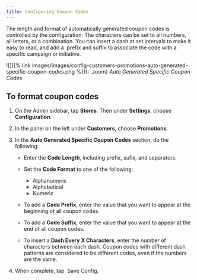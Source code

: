 ```yaml
---
title: Configuring Coupon Codes
---
```


The length and format of automatically generated coupon codes is controlled by the configuration. The characters can be set to all numbers, all letters, or a combination. You can insert a dash at set intervals to make it easy to read, and add a .prefix and suffix to associate the code with a specific campaign or initiative.

![]({% link images/images/config-customers-promotions-auto-generated-specific-coupon-codes.png %}){: .zoom}
*Auto Generated Specific Coupon Codes*

## To format coupon codes

1. On the Admin sidebar, tap **Stores**. Then under **Settings**, choose **Configuration**.

1. In the panel on the left under **Customers**, choose **Promotions**.

1. In the **Auto Generated Specific Coupon Codes** section, do the following:

    * Enter the **Code Length**, including prefix, sufix, and separators.

    * Set the **Code Format** to one of the following:

      * Alphanumeric
      * Alphabetical
      * Numeric

    * To add a **Code Prefix**, enter the value that you want to appear at the beginning of all coupon codes.

    * To add a **Code Suffix**, enter the value that you want to appear at the end of all coupon codes.

    * To insert a **Dash Every X Characters**, enter the number of characters between each dash. Coupon codes with different dash patterns are considered to be different codes, even if the numbers are the same.

1. When complete, tap  <span class="btn">Save Config</span>.
